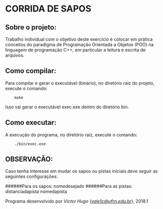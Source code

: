 # CORRIDA DE SAPOS


## Sobre o projeto:

Trabalho individual com o objetivo deste exercício é colocar em prática conceitos do paradigma de Programação Orientada a Objetos (POO) na linguagem de programação C++, em particular a leitura e escrita de arquivos. 
        
## Como compilar:

Para compilar e gerar o executável (binário), no diretório raiz do projeto, execute o comando:

		make

Isso vai gerar o executável exec.exe dentro do diretório bin.

## Como executar:
    
A execução do programa, no diretório raiz, execute o comando:

		./bin/exec.exe 


## OBSERVAÇÃO:

Caso tenha interesse em mudar os sapos ou pistas iniciais deve seguir as seguintes configurações:

######Para os sapos:
nomedesejado
######Para as pistas:
distanciadapista nomedapista

Programa desenvolvido por _Victor Hugo_ (*vale1c@ufrn.edu.br*), 2018.1